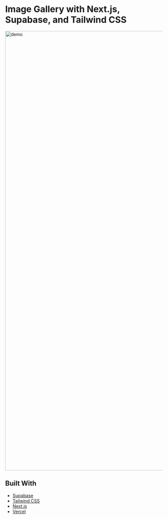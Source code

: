 

# Image Gallery with Next.js, Supabase, and Tailwind CSS



<img width="1406" alt="demo" src="https://images2.imgbox.com/17/64/7N7JNYCM_o.png">

## Built With

- [Supabase](https://supabase.com)
- [Tailwind CSS](https://tailwindcss.com)
- [Next.js](https://nextjs.org)
- [Vercel](https://vercel.com)
